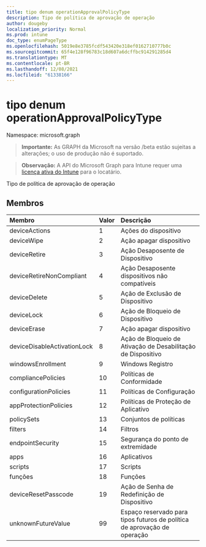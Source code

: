 ```yaml
---
title: tipo denum operationApprovalPolicyType
description: Tipo de política de aprovação de operação
author: dougeby
localization_priority: Normal
ms.prod: intune
doc_type: enumPageType
ms.openlocfilehash: 5019e8e3785fcdf543420e318ef0162710777b0c
ms.sourcegitcommit: 65f4e128f96783c18d607a6dcffbc914291285d4
ms.translationtype: MT
ms.contentlocale: pt-BR
ms.lasthandoff: 12/08/2021
ms.locfileid: "61338166"
---
```

# <a name="operationapprovalpolicytype-enum-type"></a>tipo denum operationApprovalPolicyType

Namespace: microsoft.graph

> **Importante:** As GRAPH da Microsoft na versão /beta estão sujeitas a alterações; o uso de produção não é suportado.

> **Observação:** A API do Microsoft Graph para Intune requer uma [licença ativa do Intune](https://go.microsoft.com/fwlink/?linkid=839381) para o locatário.

Tipo de política de aprovação de operação

## <a name="members"></a>Membros
|Membro|Valor|Descrição|
|:---|:---|:---|
|deviceActions|1|Ações do dispositivo|
|deviceWipe|2|Ação apagar dispositivo|
|deviceRetire|3|Ação Desaposente de Dispositivo|
|deviceRetireNonCompliant|4|Ação Desaposente dispositivos não compatíveis|
|deviceDelete|5|Ação de Exclusão de Dispositivo|
|deviceLock|6 |Ação de Bloqueio de Dispositivo|
|deviceErase|7 |Ação apagar dispositivo|
|deviceDisableActivationLock|8 |Ação de Bloqueio de Ativação de Desabilitação de Dispositivo|
|windowsEnrollment|9 |Windows Registro|
|compliancePolicies|10 |Políticas de Conformidade|
|configurationPolicies|11|Políticas de Configuração|
|appProtectionPolicies|12 |Políticas de Proteção de Aplicativo|
|policySets|13|Conjuntos de políticas|
|filters|14 |Filtros|
|endpointSecurity|15 |Segurança do ponto de extremidade|
|apps|16|Aplicativos|
|scripts|17 |Scripts|
|funções|18 |Funções|
|deviceResetPasscode|19|Ação de Senha de Redefinição de Dispositivo|
|unknownFutureValue|99|Espaço reservado para tipos futuros de política de aprovação de operação|




